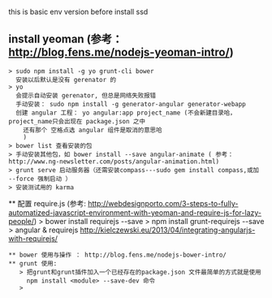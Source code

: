 this is basic env version
before install ssd
## install yeoman (参考：http://blog.fens.me/nodejs-yeoman-intro/)
    > sudo npm install -g yo grunt-cli bower
      安装以后默认是没有 gerenator 的
    > yo 
      会提示自动安装 gerenator, 但总是网络失败报错
      手动安装： sudo npm install -g generator-angular generator-webapp
      创建 angular 工程： yo angular:app project_name (不会新建目录哈，project_name只会出现在 package.json 之中
        还有那个 空格点选 angular 组件是取消的意思哈
        )
    > bower list 查看安装的包
    > 手动安装其他包，如 bower install --save angular-animate ( 参考：http://www.ng-newsletter.com/posts/angular-animation.html)
    > grunt serve 启动服务器（还需安装compass---sudo gem install compass,或加 --force 强制启动 ）
    > 安装测试用的 karma
    

   ** 配置 require.js (参考: http://webdesignporto.com/3-steps-to-fully-automatized-javascript-environment-with-yeoman-and-require-js-for-lazy-people/)
      > bower install requirejs --save
      > npm install grunt-requirejs --save 
      > angular & requirejs http://kielczewski.eu/2013/04/integrating-angularjs-with-requirejs/



    ** bower 使用与操作 ： http://blog.fens.me/nodejs-bower-intro/
    ** grunt 使用: 
       > 把grunt和grunt插件加入一个已经存在的package.json 文件最简单的方式就是使用 
         npm install <module> --save-dev 命令
       > 




       



